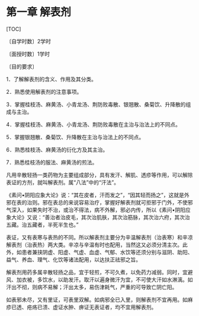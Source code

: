 # 第一章  解表剂

[TOC]

〔自学时数〕2学时

〔面授时数〕1学时

〔目的要求〕

1．了解解表剂的含义、作用及其分类。

2．熟悉使用解表剂的注意事项。

3．掌握桂枝汤、麻黄汤、小青龙汤、荆防败毒散、银翘散、桑菊饮、升降散的组成与主治。

4．掌握桂枝汤、麻黄汤、小青龙汤、荆防败毒散在主治与治法上的不同点。

5．掌握银翘散、桑菊饮、升降散在主治与治法上的不同点。

6．熟悉桂枝汤、麻黄汤的衍化方及其主治。

7．熟悉桂枝汤的服法、麻黄汤的煎法。

凡用辛散轻扬一类药物为主要组成部分，具有发汗、解肌、透疹等作用，可以解除表证的方剂，就叫解表剂。属“八法”中的“汗法”。

《素问•阴阳应象大论》说：“其在皮者，汗而发之”，“因其轻而扬之”，这就是外邪在表的治则。邪在表总的来说容易治疗，掌握好解表剂就可拒邪于门外，不使邪气深入，如果失时不治，或治不得法，病不外解，邪必内传，所以《素问•阴阳应象大论》又说：“善治者治皮毛，其次治肌肤，其次治筋脉，其次治六府，其次治五藏。治五藏者，半死半生也。”

表证，又有表寒与表热的不同。所以解表剂主要分为辛温解表剂（治表寒）和辛凉解表剂（治表热）两大类。辛凉与辛温有时也配用，当然这又必须分清主次。此外，如患者兼挟阴虚、阳虚、气虚、血虚、气郁、水饮等还须分别与滋阴、助阳、益气、养血、理气、化饮等诸法配用，以达扶正祛邪之旨。

解表剂用药多属辛散轻扬之品，宜于轻煎，不可久煮，以免药力减弱。同时，宜避风、加衣被，多饮水，以助发汗。取汗以遍身微汗为宜，不可使大汗如水淋漓。如汗出不彻，则病不易解；汗出太多，易伤津耗气，严重的可导致亡阴亡阳。

如表邪未尽，又有里证，可表里双解。如病邪全已入里，则解表剂不宜再用。如麻疹已透、疮疡已溃、虚证水肿、痹证无表证者，均不宜用解表剂。
